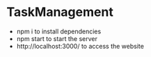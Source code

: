 # TaskManagement

- npm i to install dependencies
- npm start to start the server
- http://localhost:3000/ to access the website
